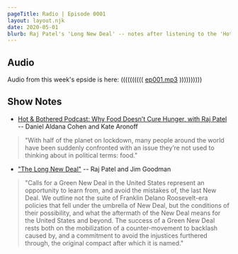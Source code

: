 ```yaml
---
pageTitle: Radio | Episode 0001
layout: layout.njk
date: 2020-05-01
blurb: Raj Patel's 'Long New Deal' -- notes after listening to the 'Hot & Bothered' podcast episode.
---
```


## Audio

Audio from this week's epside is here: (((((((((( [ep001.mp3](/img/audio/ep001.mp3) ))))))))))

## Show Notes 

- [Hot & Bothered Podcast: Why Food Doesn’t Cure Hunger, with Raj Patel](https://www.dissentmagazine.org/online_articles/hot-bothered-podcast-food-doesnt-cure-hunger-with-raj-patel) --  Daniel Aldana Cohen and Kate Aronoff

> "With half of the planet on lockdown, many people around the world have been suddenly confronted with an issue they’re not used to thinking about in political terms: food."

- ["The Long New Deal"](https://www.tandfonline.com/doi/full/10.1080/03066150.2020.1741551) -- Raj Patel and Jim Goodman

> "Calls for a Green New Deal in the United States represent an opportunity to learn from, and avoid the mistakes of, the last New Deal. We outline not the suite of Franklin Delano Roosevelt-era policies that fell under the umbrella of New Deal, but the conditions of their possibility, and what the aftermath of the New Deal means for the United States and beyond. The success of a Green New Deal rests both on the mobilization of a counter-movement to backlash caused by, and a commitment to avoid the injustices furthered through, the original compact after which it is named."


